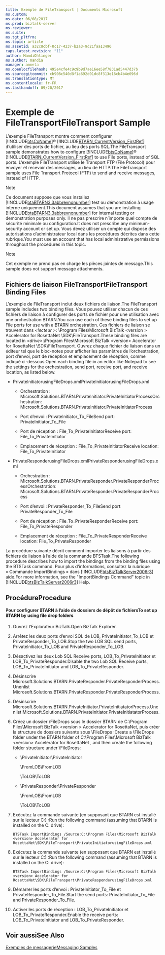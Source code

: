 ```yaml
---
title: Exemple de FileTransport | Documents Microsoft
ms.custom: 
ms.date: 06/08/2017
ms.prod: biztalk-server
ms.reviewer: 
ms.suite: 
ms.tgt_pltfrm: 
ms.topic: article
ms.assetid: a32c8cbf-0c17-4237-b2a3-9d21faa13496
caps.latest.revision: "11"
author: MandiOhlinger
ms.author: mandia
manager: anneta
ms.openlocfilehash: 495e4cfe4c9c9b9d7ae16ee58f7831ad5447d37b
ms.sourcegitcommit: cb908c540d8f1a692d01dc8f313e16cb4b4e696d
ms.translationtype: MT
ms.contentlocale: fr-FR
ms.lasthandoff: 09/20/2017
---
```

# <a name="filetransport-sample"></a><span data-ttu-id="370dc-102">Exemple de FileTransport</span><span class="sxs-lookup"><span data-stu-id="370dc-102">FileTransport Sample</span></span>
<span data-ttu-id="370dc-103">L’exemple FileTransport montre comment configurer [!INCLUDE[btsCoName](../../includes/btsconame-md.md)]® [!INCLUDE[BTARN_CurrentVersion_FirstRef](../../includes/btarn-currentversion-firstref-md.md)] d’utiliser des ports de fichier, au lieu des ports SQL.</span><span class="sxs-lookup"><span data-stu-id="370dc-103">The FileTransport sample demonstrates how to configure [!INCLUDE[btsCoName](../../includes/btsconame-md.md)]® [!INCLUDE[BTARN_CurrentVersion_FirstRef](../../includes/btarn-currentversion-firstref-md.md)] to use File ports, instead of SQL ports.</span></span> <span data-ttu-id="370dc-104">L’exemple FileTransport utilise le Transport FTP (File Protocol) pour envoyer et recevoir des messages, au lieu de HTTP.</span><span class="sxs-lookup"><span data-stu-id="370dc-104">The FileTransport sample uses File Transport Protocol (FTP) to send and receive messages, instead of HTTP.</span></span>  
  
> [!NOTE]
>  <span data-ttu-id="370dc-105">Ce document suppose que vous installez [!INCLUDE[btaBTARN3.3abbrevnonumber](../../includes/btabtarn3-3abbrevnonumber-md.md)] test ou démonstration à usage interne uniquement.</span><span class="sxs-lookup"><span data-stu-id="370dc-105">This document assumes that you are installing [!INCLUDE[btaBTARN3.3abbrevnonumber](../../includes/btabtarn3-3abbrevnonumber-md.md)] for internal testing or demonstration purposes only.</span></span> <span data-ttu-id="370dc-106">Il ne pas prescrire n’importe quel compte de sécurité minimale ou configuration.</span><span class="sxs-lookup"><span data-stu-id="370dc-106">It does not prescribe any minimum-security account or set up.</span></span> <span data-ttu-id="370dc-107">Vous devez utiliser un compte qui dispose des autorisations d’administrateur local dans les procédures décrites dans cette rubrique.</span><span class="sxs-lookup"><span data-stu-id="370dc-107">You must use an account that has local administrative permissions throughout the procedures in this topic.</span></span>  
  
> [!NOTE]
>  <span data-ttu-id="370dc-108">Cet exemple ne prend pas en charge les pièces jointes de message.</span><span class="sxs-lookup"><span data-stu-id="370dc-108">This sample does not support message attachments.</span></span>  
  
## <a name="filetransport-binding-files"></a><span data-ttu-id="370dc-109">Fichiers de liaison FileTransport</span><span class="sxs-lookup"><span data-stu-id="370dc-109">FileTransport Binding Files</span></span>  
 <span data-ttu-id="370dc-110">L’exemple de FileTransport inclut deux fichiers de liaison.</span><span class="sxs-lookup"><span data-stu-id="370dc-110">The FileTransport sample includes two binding files.</span></span> <span data-ttu-id="370dc-111">Vous pouvez utiliser chacun de ces fichiers de liaison à configurer des ports de fichier pour une utilisation avec une orchestration BTARN.</span><span class="sxs-lookup"><span data-stu-id="370dc-111">You can use each of these binding files to set up File ports for use with a BTARN orchestration.</span></span> <span data-ttu-id="370dc-112">Ces fichiers de liaison se trouvent dans  *\<lecteur >*: \Program Files\Microsoft BizTalk \<version > Accelerator for RosettaNet \SDK\FileTransport.</span><span class="sxs-lookup"><span data-stu-id="370dc-112">These binding files are located in *\<drive>*:\Program Files\Microsoft BizTalk \<version> Accelerator for RosettaNet \SDK\FileTransport.</span></span> <span data-ttu-id="370dc-113">Ouvrez chaque fichier de liaison dans un éditeur tel que le bloc-notes pour afficher les paramètres de l’orchestration, port d’envoi, port de réception et emplacement de réception, comme indiqué ci-dessous.</span><span class="sxs-lookup"><span data-stu-id="370dc-113">Open each binding file in an editor like Notepad to see the settings for the orchestration, send port, receive port, and receive location, as listed below.</span></span>  
  
-   <span data-ttu-id="370dc-114">PrivateInitiatorusingFileDrops.xml</span><span class="sxs-lookup"><span data-stu-id="370dc-114">PrivateInitiatorusingFileDrops.xml</span></span>  
  
    -   <span data-ttu-id="370dc-115">Orchestration : Microsoft.Solutions.BTARN.PrivateInitiator.PrivateInitiatorProcess</span><span class="sxs-lookup"><span data-stu-id="370dc-115">Orchestration: Microsoft.Solutions.BTARN.PrivateInitiator.PrivateInitiatorProcess</span></span>  
  
    -   <span data-ttu-id="370dc-116">Port d’envoi : PrivateInitiator_To_File</span><span class="sxs-lookup"><span data-stu-id="370dc-116">Send port: PrivateInitiator_To_File</span></span>  
  
    -   <span data-ttu-id="370dc-117">Port de réception : File_To_PrivateInitiator</span><span class="sxs-lookup"><span data-stu-id="370dc-117">Receive port: File_To_PrivateInitiator</span></span>  
  
    -   <span data-ttu-id="370dc-118">Emplacement de réception : File_To_PrivateInitiator</span><span class="sxs-lookup"><span data-stu-id="370dc-118">Receive location: File_To_PrivateInitiator</span></span>  
  
-   <span data-ttu-id="370dc-119">PrivateResponderusingFileDrops.xml</span><span class="sxs-lookup"><span data-stu-id="370dc-119">PrivateResponderusingFileDrops.xml</span></span>  
  
    -   <span data-ttu-id="370dc-120">Orchestration : Microsoft.Solutions.BTARN.PrivateResponder.PrivateResponderProcess</span><span class="sxs-lookup"><span data-stu-id="370dc-120">Orchestration: Microsoft.Solutions.BTARN.PrivateResponder.PrivateResponderProcess</span></span>  
  
    -   <span data-ttu-id="370dc-121">Port d’envoi : PrivateResponder_To_File</span><span class="sxs-lookup"><span data-stu-id="370dc-121">Send port: PrivateResponder_To_File</span></span>  
  
    -   <span data-ttu-id="370dc-122">Port de réception : File_To_PrivateResponder</span><span class="sxs-lookup"><span data-stu-id="370dc-122">Receive port: File_To_PrivateResponder</span></span>  
  
    -   <span data-ttu-id="370dc-123">Emplacement de réception : File_To_PrivateResponder</span><span class="sxs-lookup"><span data-stu-id="370dc-123">Receive location: File_To_PrivateResponder</span></span>  
  
 <span data-ttu-id="370dc-124">La procédure suivante décrit comment importer les liaisons à partir des fichiers de liaison à l’aide de la commande BTSTask.</span><span class="sxs-lookup"><span data-stu-id="370dc-124">The following procedure describes how to import the bindings from the binding files using the BTSTask command.</span></span> <span data-ttu-id="370dc-125">Pour plus d’informations, consultez la rubrique « Commande ImportBindings » dans [!INCLUDE[btsBizTalkServer2006r3](../../includes/btsbiztalkserver2006r3-md.md)] aide.</span><span class="sxs-lookup"><span data-stu-id="370dc-125">For more information, see the "ImportBindings Command" topic in [!INCLUDE[btsBizTalkServer2006r3](../../includes/btsbiztalkserver2006r3-md.md)] Help.</span></span>  
  
## <a name="procedure"></a><span data-ttu-id="370dc-126">Procédure</span><span class="sxs-lookup"><span data-stu-id="370dc-126">Procedure</span></span>  
  
#### <a name="to-set-up-btarn-by-using-file-drop-folders"></a><span data-ttu-id="370dc-127">Pour configurer BTARN à l’aide de dossiers de dépôt de fichiers</span><span class="sxs-lookup"><span data-stu-id="370dc-127">To set up BTARN by using file drop folders</span></span>  
  
1.  <span data-ttu-id="370dc-128">Ouvrez l’Explorateur BizTalk.</span><span class="sxs-lookup"><span data-stu-id="370dc-128">Open BizTalk Explorer.</span></span>  
  
2.  <span data-ttu-id="370dc-129">Arrêtez les deux ports d’envoi SQL de LOB, PrivateInitiator_To_LOB et PrivateResponder_To_LOB.</span><span class="sxs-lookup"><span data-stu-id="370dc-129">Stop the two LOB SQL send ports, PrivateInitiator_To_LOB and PrivateResponder_To_LOB.</span></span>  
  
3.  <span data-ttu-id="370dc-130">Désactivez les deux Lob SQL Receive ports, LOB_To_PrivateInitiator et LOB_To_PrivateResponder.</span><span class="sxs-lookup"><span data-stu-id="370dc-130">Disable the two Lob SQL Receive ports, LOB_To_PrivateInitiator and LOB_To_PrivateResponder.</span></span>  
  
4.  <span data-ttu-id="370dc-131">Désinscrire Microsoft.Solutions.BTARN.PrivateResponder.PrivateResponderProcess.</span><span class="sxs-lookup"><span data-stu-id="370dc-131">Unenlist Microsoft.Solutions.BTARN.PrivateResponder.PrivateResponderProcess.</span></span>  
  
5.  <span data-ttu-id="370dc-132">Désinscrire Microsoft.Solutions.BTARN.PrivateInitiator.PrivateInitiatatorProcess.</span><span class="sxs-lookup"><span data-stu-id="370dc-132">Unenlist Microsoft.Solutions.BTARN.PrivateInitiator.PrivateInitiatatorProcess.</span></span>  
  
6.  <span data-ttu-id="370dc-133">Créez un dossier \FileDrops sous le dossier BTARN de C:\Program Files\Microsoft BizTalk \<version > Accelerator for RosettaNet, puis créer la structure de dossiers suivante sous \FileDrops :</span><span class="sxs-lookup"><span data-stu-id="370dc-133">Create a \FileDrops folder under the BTARN folder of C:\Program Files\Microsoft BizTalk \<version> Accelerator for RosettaNet , and then create the following folder structure under \FileDrops:</span></span>  
  
    -   <span data-ttu-id="370dc-134">\PrivateInitiator</span><span class="sxs-lookup"><span data-stu-id="370dc-134">\PrivateInitiator</span></span>  
  
         <span data-ttu-id="370dc-135">\FromLOB</span><span class="sxs-lookup"><span data-stu-id="370dc-135">\FromLOB</span></span>  
  
         <span data-ttu-id="370dc-136">\ToLOB</span><span class="sxs-lookup"><span data-stu-id="370dc-136">\ToLOB</span></span>  
  
    -   <span data-ttu-id="370dc-137">\PrivateResponder</span><span class="sxs-lookup"><span data-stu-id="370dc-137">\PrivateResponder</span></span>  
  
         <span data-ttu-id="370dc-138">\FromLOB</span><span class="sxs-lookup"><span data-stu-id="370dc-138">\FromLOB</span></span>  
  
         <span data-ttu-id="370dc-139">\ToLOB</span><span class="sxs-lookup"><span data-stu-id="370dc-139">\ToLOB</span></span>  
  
7.  <span data-ttu-id="370dc-140">Exécutez la commande suivante (en supposant que BTARN est installé sur le lecteur C:) :</span><span class="sxs-lookup"><span data-stu-id="370dc-140">Run the following command (assuming that BTARN is installed on the C: drive):</span></span>  
  
    ```  
    BTSTask ImportBindings /Source:C:\Program Files\Microsoft BizTalk <version> Accelerator for RosettaNet\SDK\FileTransport\PrivateInitiatorusingFileDrops.xml  
    ```  
  
8.  <span data-ttu-id="370dc-141">Exécutez la commande suivante (en supposant que BTARN est installé sur le lecteur C:) :</span><span class="sxs-lookup"><span data-stu-id="370dc-141">Run the following command (assuming that BTARN is installed on the C: drive):</span></span>  
  
    ```  
    BTSTask ImportBindings /Source:C:\Program Files\Microsoft BizTalk <version> Accelerator for RosettaNet\SDK\FileTransport\PrivateResponderusingFileDrops.xml  
    ```  
  
9. <span data-ttu-id="370dc-142">Démarrer les ports d’envoi : PrivateInitiator_To_File et PrivateResponder_To_File.</span><span class="sxs-lookup"><span data-stu-id="370dc-142">Start the send ports: PrivateInitiator_To_File and PrivateResponder_To_File.</span></span>  
  
10. <span data-ttu-id="370dc-143">Activer les ports de réception : LOB_To_PrivateInitiator et LOB_To_PrivateResponder.</span><span class="sxs-lookup"><span data-stu-id="370dc-143">Enable the receive ports: LOB_To_PrivateInitiator and LOB_To_PrivateResponder.</span></span>  
  
## <a name="see-also"></a><span data-ttu-id="370dc-144">Voir aussi</span><span class="sxs-lookup"><span data-stu-id="370dc-144">See Also</span></span>  
 [<span data-ttu-id="370dc-145">Exemples de messagerie</span><span class="sxs-lookup"><span data-stu-id="370dc-145">Messaging Samples</span></span>](../../adapters-and-accelerators/accelerator-rosettanet/messaging-samples.md)